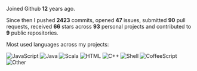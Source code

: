 Joined Github **12** years ago.

Since then I pushed **2423** commits, opened **47** issues, submitted **90** pull requests, received **66** stars across **93** personal projects and contributed to **9** public repositories.

Most used languages across my projects:

![JavaScript](https://img.shields.io/static/v1?style=flat-square&label=%E2%A0%80&color=555&labelColor=%23f1e05a&message=JavaScript%EF%B8%B171.6%25)
![Java](https://img.shields.io/static/v1?style=flat-square&label=%E2%A0%80&color=555&labelColor=%23b07219&message=Java%EF%B8%B117.1%25)
![Scala](https://img.shields.io/static/v1?style=flat-square&label=%E2%A0%80&color=555&labelColor=%23c22d40&message=Scala%EF%B8%B18.9%25)
![HTML](https://img.shields.io/static/v1?style=flat-square&label=%E2%A0%80&color=555&labelColor=%23e34c26&message=HTML%EF%B8%B10.5%25)
![C++](https://img.shields.io/static/v1?style=flat-square&label=%E2%A0%80&color=555&labelColor=%23f34b7d&message=C%2B%2B%EF%B8%B10.4%25)
![Shell](https://img.shields.io/static/v1?style=flat-square&label=%E2%A0%80&color=555&labelColor=%2389e051&message=Shell%EF%B8%B10.4%25)
![CoffeeScript](https://img.shields.io/static/v1?style=flat-square&label=%E2%A0%80&color=555&labelColor=%23244776&message=CoffeeScript%EF%B8%B10.2%25)
![Other](https://img.shields.io/static/v1?style=flat-square&label=%E2%A0%80&color=555&labelColor=%23ededed&message=Other%EF%B8%B10.4%25)
